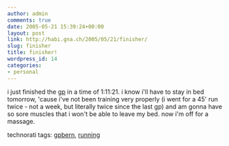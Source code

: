 ```yaml
---
author: admin
comments: true
date: 2005-05-21 15:39:24+00:00
layout: post
link: http://habi.gna.ch/2005/05/21/finisher/
slug: finisher
title: finisher!
wordpress_id: 14
categories:
- personal
---
```



i just finished the [gp](http://www.gpbern.ch/index.php) in a time of 1:11:21. i know i'll have to stay in bed tomorrow, 'cause i've not been training very properly (i went for a 45' run twice - not a week, but literally twice since the last gp) and am gonna have so sore muscles that i won't be able to leave my bed. now i'm off for a massage.


technorati tags: [gpbern](http://technorati.com/tag/gpbern), [running](http://technorati.com/tag/running)
